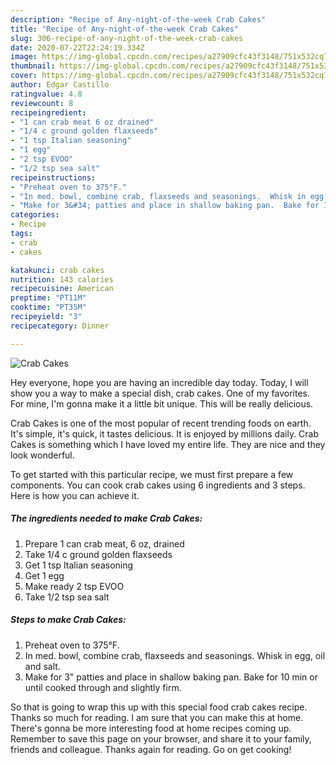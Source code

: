 ```yaml
---
description: "Recipe of Any-night-of-the-week Crab Cakes"
title: "Recipe of Any-night-of-the-week Crab Cakes"
slug: 306-recipe-of-any-night-of-the-week-crab-cakes
date: 2020-07-22T22:24:19.334Z
image: https://img-global.cpcdn.com/recipes/a27909cfc43f3148/751x532cq70/crab-cakes-recipe-main-photo.jpg
thumbnail: https://img-global.cpcdn.com/recipes/a27909cfc43f3148/751x532cq70/crab-cakes-recipe-main-photo.jpg
cover: https://img-global.cpcdn.com/recipes/a27909cfc43f3148/751x532cq70/crab-cakes-recipe-main-photo.jpg
author: Edgar Castillo
ratingvalue: 4.8
reviewcount: 8
recipeingredient:
- "1 can crab meat 6 oz drained"
- "1/4 c ground golden flaxseeds"
- "1 tsp Italian seasoning"
- "1 egg"
- "2 tsp EVOO"
- "1/2 tsp sea salt"
recipeinstructions:
- "Preheat oven to 375°F."
- "In med. bowl, combine crab, flaxseeds and seasonings.  Whisk in egg, oil and salt."
- "Make for 3&#34; patties and place in shallow baking pan.  Bake for 10 min or until cooked through and slightly firm."
categories:
- Recipe
tags:
- crab
- cakes

katakunci: crab cakes 
nutrition: 143 calories
recipecuisine: American
preptime: "PT11M"
cooktime: "PT35M"
recipeyield: "3"
recipecategory: Dinner

---
```



![Crab Cakes](https://img-global.cpcdn.com/recipes/a27909cfc43f3148/751x532cq70/crab-cakes-recipe-main-photo.jpg)

Hey everyone, hope you are having an incredible day today. Today, I will show you a way to make a special dish, crab cakes. One of my favorites. For mine, I'm gonna make it a little bit unique. This will be really delicious.



Crab Cakes is one of the most popular of recent trending foods on earth. It's simple, it's quick, it tastes delicious. It is enjoyed by millions daily. Crab Cakes is something which I have loved my entire life. They are nice and they look wonderful.


To get started with this particular recipe, we must first prepare a few components. You can cook crab cakes using 6 ingredients and 3 steps. Here is how you can achieve it.

<!--inarticleads1-->

##### The ingredients needed to make Crab Cakes:

1. Prepare 1 can crab meat, 6 oz, drained
1. Take 1/4 c ground golden flaxseeds
1. Get 1 tsp Italian seasoning
1. Get 1 egg
1. Make ready 2 tsp EVOO
1. Take 1/2 tsp sea salt




<!--inarticleads2-->

##### Steps to make Crab Cakes:

1. Preheat oven to 375°F.
1. In med. bowl, combine crab, flaxseeds and seasonings.  Whisk in egg, oil and salt.
1. Make for 3&#34; patties and place in shallow baking pan.  Bake for 10 min or until cooked through and slightly firm.




So that is going to wrap this up with this special food crab cakes recipe. Thanks so much for reading. I am sure that you can make this at home. There's gonna be more interesting food at home recipes coming up. Remember to save this page on your browser, and share it to your family, friends and colleague. Thanks again for reading. Go on get cooking!
